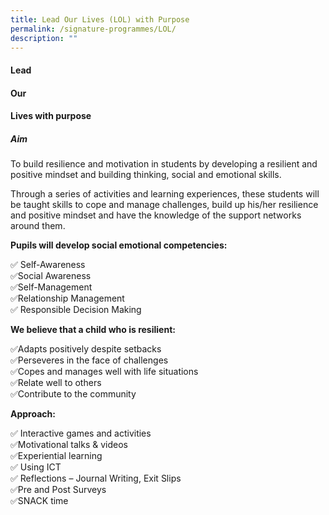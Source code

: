 ```yaml
---
title: Lead Our Lives (LOL) with Purpose
permalink: /signature-programmes/LOL/
description: ""
---
```

#### **L**ead
#### **O**ur
#### **L**ives with purpose
##### Aim
To build resilience and motivation in students by developing a resilient and positive mindset and building thinking, social and emotional skills. 


Through a series of activities and learning experiences, these students will be taught skills to cope and manage challenges, build up his/her resilience and positive mindset and have the knowledge of the support networks around them.



**Pupils will develop social emotional competencies:**

&#x2705; Self-Awareness  
&#x2705;Social Awareness  
&#x2705;Self-Management  
 &#x2705;Relationship Management  
&#x2705; Responsible Decision Making

**We believe that a child who is resilient:**

&#x2705;Adapts positively despite setbacks  
&#x2705;Perseveres in the face of challenges  
 &#x2705;Copes and manages well with life situations  
 &#x2705;Relate well to others  
 &#x2705;Contribute to the community
		
**Approach:**

&#x2705; Interactive games and activities  
&#x2705;Motivational talks &amp; videos&nbsp;  
 &#x2705;Experiential learning  
&#x2705; Using ICT&nbsp;  
&#x2705; Reflections – Journal Writing, Exit Slips  
&#x2705;Pre and Post Surveys  
 &#x2705;SNACK time